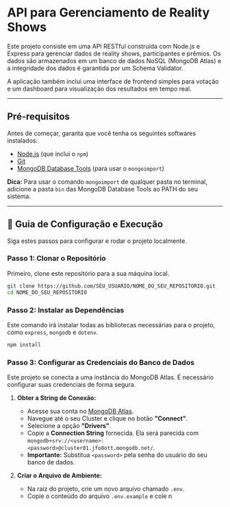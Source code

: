 # API para Gerenciamento de Reality Shows

Este projeto consiste em uma API RESTful construída com Node.js e Express para gerenciar dados de reality shows, participantes e prêmios. Os dados são armazenados em um banco de dados NoSQL (MongoDB Atlas) e a integridade dos dados é garantida por um Schema Validator.

A aplicação também inclui uma interface de frontend simples para votação e um dashboard para visualização dos resultados em tempo real.

---

## Pré-requisitos

Antes de começar, garanta que você tenha os seguintes softwares instalados:

*   [Node.js](https://nodejs.org/) (que inclui o `npm`)
*   [Git](https://git-scm.com/)
*   [MongoDB Database Tools](https://www.mongodb.com/try/download/database-tools) (para usar o `mongoimport`)

**Dica:** Para usar o comando `mongoimport` de qualquer pasta no terminal, adicione a pasta `bin` das MongoDB Database Tools ao PATH do seu sistema.

---

## 🚀 Guia de Configuração e Execução

Siga estes passos para configurar e rodar o projeto localmente.

### Passo 1: Clonar o Repositório

Primeiro, clone este repositório para a sua máquina local.

```bash
git clone https://github.com/SEU_USUARIO/NOME_DO_SEU_REPOSITORIO.git
cd NOME_DO_SEU_REPOSITORIO
```

### Passo 2: Instalar as Dependências

Este comando irá instalar todas as bibliotecas necessárias para o projeto, como `express`, `mongodb` e `dotenv`.

```bash
npm install
```

### Passo 3: Configurar as Credenciais do Banco de Dados

Este projeto se conecta a uma instância do MongoDB Atlas. É necessário configurar suas credenciais de forma segura.

1.  **Obter a String de Conexão:**
    *   Acesse sua conta no [MongoDB Atlas](https://cloud.mongodb.com/).
    *   Navegue até o seu Cluster e clique no botão **"Connect"**.
    *   Selecione a opção **"Drivers"**.
    *   Copie a **Connection String** fornecida. Ela será parecida com `mongodb+srv://<username>:<password>@cluster01.jfo8ott.mongodb.net/`.
    *   **Importante:** Substitua `<password>` pela senha do usuário do seu banco de dados.

2.  **Criar o Arquivo de Ambiente:**
    *   Na raiz do projeto, crie um novo arquivo chamado `.env`.
    *   Copie o conteúdo do arquivo `.env.example` e cole n